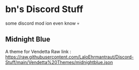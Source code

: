 # bn's Discord Stuff
some discord mod ion even know 💀

## Midnight Blue
A theme for Vendetta
Raw link : https://raw.githubusercontent.com/LaloEhrmantraut/Discord-Stuff/main/Vendetta%20Themes/midnightblue.json
